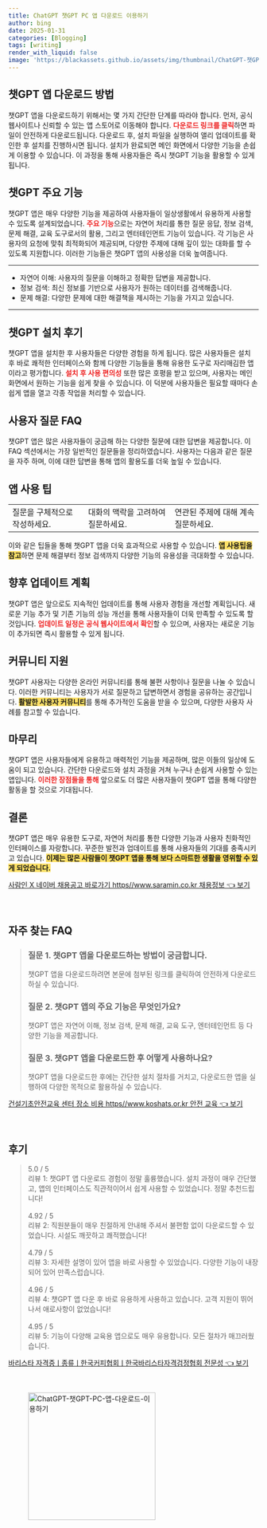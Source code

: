 ```yaml
---
title: ChatGPT 챗GPT PC 앱 다운로드 이용하기
author: bing
date: 2025-01-31
categories: [Blogging]
tags: [writing]
render_with_liquid: false
image: 'https://blackassets.github.io/assets/img/thumbnail/ChatGPT-챗GPT-PC-앱-다운로드-이용하기.webp'
---
```



<h2 id='챗GPT 앱 다운로드 방법'>챗GPT 앱 다운로드 방법</h2>

<p>챗GPT 앱을 다운로드하기 위해서는 몇 가지 간단한 단계를 따라야 합니다. 먼저, 공식 웹사이트나 신뢰할 수 있는 앱 스토어로 이동해야 합니다. <b><span style="color: #ee2323;">다운로드 링크를 클릭</span></b>하면 파일이 안전하게 다운로드됩니다. 다운로드 후, 설치 파일을 실행하여 앨리 업데이트를 확인한 후 설치를 진행하시면 됩니다. 설치가 완료되면 메인 화면에서 다양한 기능을 손쉽게 이용할 수 있습니다. 이 과정을 통해 사용자들은 즉시 챗GPT 기능을 활용할 수 있게 됩니다.</p>

<h2 id='챗GPT 주요 기능'>챗GPT 주요 기능</h2>

<p>챗GPT 앱은 매우 다양한 기능을 제공하여 사용자들이 일상생활에서 유용하게 사용할 수 있도록 설계되었습니다. <b><span style="color: #ee2323;">주요 기능</span></b>으로는 자연어 처리를 통한 질문 응답, 정보 검색, 문제 해결, 교육 도구로서의 활용, 그리고 엔터테인먼트 기능이 있습니다. 각 기능은 사용자의 요청에 맞춰 최적화되어 제공되며, 다양한 주제에 대해 깊이 있는 대화를 할 수 있도록 지원합니다. 이러한 기능들은 챗GPT 앱의 사용성을 더욱 높여줍니다.</p>

<hr />

<ul>
    <li>자연어 이해: 사용자의 질문을 이해하고 정확한 답변을 제공합니다.</li>
    <li>정보 검색: 최신 정보를 기반으로 사용자가 원하는 데이터를 검색해줍니다.</li>
    <li>문제 해결: 다양한 문제에 대한 해결책을 제시하는 기능을 가지고 있습니다.</li>
</ul>

<hr />

<h2 id='챗GPT 설치 후기'>챗GPT 설치 후기</h2>

<p>챗GPT 앱을 설치한 후 사용자들은 다양한 경험을 하게 됩니다. 많은 사용자들은 설치 후 바로 쾌적한 인터페이스와 함께 다양한 기능들을 통해 유용한 도구로 자리매김한 앱이라고 평가합니다. <b><span style="color: #ee2323;">설치 후 사용 편의성</span></b> 또한 많은 호평을 받고 있으며, 사용자는 메인 화면에서 원하는 기능을 쉽게 찾을 수 있습니다. 이 덕분에 사용자들은 필요할 때마다 손쉽게 앱을 열고 각종 작업을 처리할 수 있습니다.</p>

<h2 id='사용자 질문 FAQ'>사용자 질문 FAQ</h2>

<p>챗GPT 앱은 많은 사용자들이 궁금해 하는 다양한 질문에 대한 답변을 제공합니다. 이 FAQ 섹션에서는 가장 일반적인 질문들을 정리하였습니다. 사용자는 다음과 같은 질문을 자주 하며, 이에 대한 답변을 통해 앱의 활용도를 더욱 높일 수 있습니다.</p>

<h2 id='앱 사용 팁'>앱 사용 팁</h2>

<table>
    <tr>
        <td>질문을 구체적으로 작성하세요.</td>
        <td>대화의 맥락을 고려하여 질문하세요.</td>
        <td>연관된 주제에 대해 계속 질문하세요.</td>
    </tr>
</table>

<p>이와 같은 팁들을 통해 챗GPT 앱을 더욱 효과적으로 사용할 수 있습니다. <b><span style="background-color: #ffe066;">앱 사용팁을 참고</span></b>하면 문제 해결부터 정보 검색까지 다양한 기능의 유용성을 극대화할 수 있습니다.</p>

<h2 id='향후 업데이트 계획'>향후 업데이트 계획</h2>

<p>챗GPT 앱은 앞으로도 지속적인 업데이트를 통해 사용자 경험을 개선할 계획입니다. 새로운 기능 추가 및 기존 기능의 성능 개선을 통해 사용자들이 더욱 만족할 수 있도록 할 것입니다. <b><span style="color: #ee2323;">업데이트 일정은 공식 웹사이트에서 확인</span></b>할 수 있으며, 사용자는 새로운 기능이 추가되면 즉시 활용할 수 있게 됩니다.</p>

<h2 id='커뮤니티 지원'>커뮤니티 지원</h2>

<p>챗GPT 사용자는 다양한 온라인 커뮤니티를 통해 불편 사항이나 질문을 나눌 수 있습니다. 이러한 커뮤니티는 사용자가 서로 질문하고 답변하면서 경험을 공유하는 공간입니다. <b><span style="background-color: #ffe066;">활발한 사용자 커뮤니티</span></b>를 통해 추가적인 도움을 받을 수 있으며, 다양한 사용자 사례를 참고할 수 있습니다.</p>

<h2 id='마무리'>마무리</h2>

<p>챗GPT 앱은 사용자들에게 유용하고 매력적인 기능을 제공하며, 많은 이들의 일상에 도움이 되고 있습니다. 간단한 다운로드와 설치 과정을 거쳐 누구나 손쉽게 사용할 수 있는 앱입니다. <b><span style="color: #ee2323;">이러한 장점들을 통해</span></b> 앞으로도 더 많은 사용자들이 챗GPT 앱을 통해 다양한 활동을 할 것으로 기대됩니다.</p>

<h2 id='결론'>결론</h2>

<p>챗GPT 앱은 매우 유용한 도구로, 자연어 처리를 통한 다양한 기능과 사용자 친화적인 인터페이스를 자랑합니다. 꾸준한 발전과 업데이트를 통해 사용자들의 기대를 충족시키고 있습니다. <b><span style="background-color: #ffe066;">이제는 많은 사람들이 챗GPT 앱을 통해 보다 스마트한 생활을 영위할 수 있게 되었습니다.</span></b></p>


<p><a class="click-button" title="사람인 X 네이버 채용공고 바로가기 https//www.saramin.co.kr 채용정보" href="https://blackassets.github.io/posts/%EC%82%AC%EB%9E%8C%EC%9D%B8-X-%EB%84%A4%EC%9D%B4%EB%B2%84-%EC%B1%84%EC%9A%A9%EA%B3%B5%EA%B3%A0-%EB%B0%94%EB%A1%9C%EA%B0%80%EA%B8%B0-httpswww.saramin.co.kr-%EC%B1%84%EC%9A%A9%EC%A0%95%EB%B3%B4/" rel="dofollow">사람인 X 네이버 채용공고 바로가기 https//www.saramin.co.kr 채용정보 👈 보기</a></p><br>
<h2 id='자주_찾는_FAQ'>자주 찾는 FAQ</h2>
<div itemscope="" itemtype="https://schema.org/FAQPage"> 
<blockquote> 
<div itemscope="" itemprop="mainEntity" itemtype="https://schema.org/Question"> 
<h3 itemprop="name">질문 1. 챗GPT 앱을 다운로드하는 방법이 궁금합니다.</h3> 
<div itemscope="" itemprop="acceptedAnswer" itemtype="https://schema.org/Answer"> 
<span itemprop="text"> 
<p>챗GPT 앱을 다운로드하려면 본문에 첨부된 링크를 클릭하여 안전하게 다운로드하실 수 있습니다.</p> 
</span> 
</div> 
</div> 
<div itemscope="" itemprop="mainEntity" itemtype="https://schema.org/Question"> 
<h3 itemprop="name">질문 2. 챗GPT 앱의 주요 기능은 무엇인가요?</h3> 
<div itemscope="" itemprop="acceptedAnswer" itemtype="https://schema.org/Answer"> 
<span itemprop="text"> 
<p>챗GPT 앱은 자연어 이해, 정보 검색, 문제 해결, 교육 도구, 엔터테인먼트 등 다양한 기능을 제공합니다.</p> 
</span> 
</div> 
</div> 
<div itemscope="" itemprop="mainEntity" itemtype="https://schema.org/Question"> 
<h3 itemprop="name">질문 3. 챗GPT 앱을 다운로드한 후 어떻게 사용하나요?</h3> 
<div itemscope="" itemprop="acceptedAnswer" itemtype="https://schema.org/Answer"> 
<span itemprop="text"> 
<p>챗GPT 앱을 다운로드한 후에는 간단한 설치 절차를 거치고, 다운로드한 앱을 실행하여 다양한 목적으로 활용하실 수 있습니다.</p> 
</span> 
</div> 
</div> 
</blockquote> 
</div>
<p><a class="click-button" title="건설기초안전교육 센터 장소 비용 https//www.koshats.or.kr 안전 교육" href="https://blackassets.github.io/posts/%EA%B1%B4%EC%84%A4%EA%B8%B0%EC%B4%88%EC%95%88%EC%A0%84%EA%B5%90%EC%9C%A1-%EC%84%BC%ED%84%B0-%EC%9E%A5%EC%86%8C-%EB%B9%84%EC%9A%A9-httpswww.koshats.or.kr-%EC%95%88%EC%A0%84-%EA%B5%90%EC%9C%A1/" rel="dofollow">건설기초안전교육 센터 장소 비용 https//www.koshats.or.kr 안전 교육 👈 보기</a></p><br>
<h2 id='후기'>후기</h2>
<div itemscope itemtype="https://schema.org/Product">
  <blockquote>
  <div itemprop="review" itemscope itemtype="https://schema.org/Review">
      <div itemprop="reviewRating" itemscope itemtype="https://schema.org/Rating"> <span itemprop="ratingValue">5.0</span> / <span itemprop="bestRating">5</span> </div>
      <span itemprop="reviewBody">리뷰 1: 챗GPT 앱 다운로드 경험이 정말 훌륭했습니다. 설치 과정이 매우 간단했고, 앱의 인터페이스도 직관적이어서 쉽게 사용할 수 있었습니다. 정말 추천드립니다!</span>
  </div>
  <br>
  <div itemprop="review" itemscope itemtype="https://schema.org/Review">
      <div itemprop="reviewRating" itemscope itemtype="https://schema.org/Rating"> <span itemprop="ratingValue">4.92</span> / <span itemprop="bestRating">5</span> </div>
      <span itemprop="reviewBody">리뷰 2: 직원분들이 매우 친절하게 안내해 주셔서 불편함 없이 다운로드할 수 있었습니다. 시설도 깨끗하고 쾌적했습니다!</span>
  </div>
  <br>
  <div itemprop="review" itemscope itemtype="https://schema.org/Review">
      <div itemprop="reviewRating" itemscope itemtype="https://schema.org/Rating"> <span itemprop="ratingValue">4.79</span> / <span itemprop="bestRating">5</span> </div>
      <span itemprop="reviewBody">리뷰 3: 자세한 설명이 있어 앱을 바로 사용할 수 있었습니다. 다양한 기능이 내장되어 있어 만족스럽습니다.</span>
  </div>
  <br>
  <div itemprop="review" itemscope itemtype="https://schema.org/Review">
      <div itemprop="reviewRating" itemscope itemtype="https://schema.org/Rating"> <span itemprop="ratingValue">4.96</span> / <span itemprop="bestRating">5</span> </div>
      <span itemprop="reviewBody">리뷰 4: 챗GPT 앱 다운 후 바로 유용하게 사용하고 있습니다. 고객 지원이 뛰어나서 애로사항이 없었습니다!</span>
  </div>
  <br>
  <div itemprop="review" itemscope itemtype="https://schema.org/Review">
      <div itemprop="reviewRating" itemscope itemtype="https://schema.org/Rating"> <span itemprop="ratingValue">4.95</span> / <span itemprop="bestRating">5</span> </div>
      <span itemprop="reviewBody">리뷰 5: 기능이 다양해 교육용 앱으로도 매우 유용합니다. 모든 절차가 매끄러웠습니다.</span>
  </div>
  </blockquote>
</div>
<p><a class="click-button" title="바리스타 자격증ㅣ종류ㅣ한국커피협회ㅣ한국바리스타자격검정협회 전문성" href="https://blackassets.github.io/posts/%EB%B0%94%EB%A6%AC%EC%8A%A4%ED%83%80-%EC%9E%90%EA%B2%A9%EC%A6%9D%E3%85%A3%EC%A2%85%EB%A5%98%E3%85%A3%ED%95%9C%EA%B5%AD%EC%BB%A4%ED%94%BC%ED%98%91%ED%9A%8C%E3%85%A3%ED%95%9C%EA%B5%AD%EB%B0%94%EB%A6%AC%EC%8A%A4%ED%83%80%EC%9E%90%EA%B2%A9%EA%B2%80%EC%A0%95%ED%98%91%ED%9A%8C-%EC%A0%84%EB%AC%B8%EC%84%B1/" rel="dofollow">바리스타 자격증ㅣ종류ㅣ한국커피협회ㅣ한국바리스타자격검정협회 전문성 👈 보기</a></p><br>
<figure class="image"><img src="https://blackassets.github.io/assets/img/thumbnail/ChatGPT-챗GPT-PC-앱-다운로드-이용하기.webp" alt="ChatGPT-챗GPT-PC-앱-다운로드-이용하기" width="256" height="256"></figure>